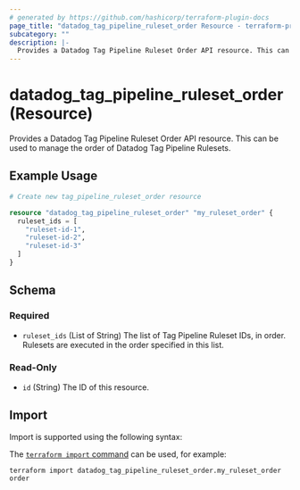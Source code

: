 ```yaml
---
# generated by https://github.com/hashicorp/terraform-plugin-docs
page_title: "datadog_tag_pipeline_ruleset_order Resource - terraform-provider-datadog"
subcategory: ""
description: |-
  Provides a Datadog Tag Pipeline Ruleset Order API resource. This can be used to manage the order of Datadog Tag Pipeline Rulesets.
---
```


# datadog_tag_pipeline_ruleset_order (Resource)

Provides a Datadog Tag Pipeline Ruleset Order API resource. This can be used to manage the order of Datadog Tag Pipeline Rulesets.

## Example Usage

```terraform
# Create new tag_pipeline_ruleset_order resource

resource "datadog_tag_pipeline_ruleset_order" "my_ruleset_order" {
  ruleset_ids = [
    "ruleset-id-1",
    "ruleset-id-2",
    "ruleset-id-3"
  ]
}
```

<!-- schema generated by tfplugindocs -->
## Schema

### Required

- `ruleset_ids` (List of String) The list of Tag Pipeline Ruleset IDs, in order. Rulesets are executed in the order specified in this list.

### Read-Only

- `id` (String) The ID of this resource.

## Import

Import is supported using the following syntax:

The [`terraform import` command](https://developer.hashicorp.com/terraform/cli/commands/import) can be used, for example:

```shell
terraform import datadog_tag_pipeline_ruleset_order.my_ruleset_order order
```
